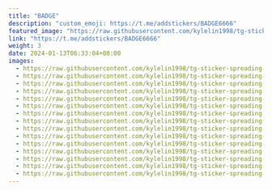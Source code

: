 ```yaml
---
title: "BADGE"
description: "custom_emoji: https://t.me/addstickers/BADGE6666"
featured_image: "https://raw.githubusercontent.com/kylelin1998/tg-sticker-spreading-worldwide-images/main/img/b1796c41-30e8-4479-8dec-c34b84616253.jpg"
link: "https://t.me/addstickers/BADGE6666"
weight: 3
date: 2024-01-13T06:33:04+08:00
images:
  - https://raw.githubusercontent.com/kylelin1998/tg-sticker-spreading-worldwide-images/main/img/b1796c41-30e8-4479-8dec-c34b84616253.jpg
  - https://raw.githubusercontent.com/kylelin1998/tg-sticker-spreading-worldwide-images/main/img/8e823de6-b7d0-4d41-aca4-4553d0c896c0.jpg
  - https://raw.githubusercontent.com/kylelin1998/tg-sticker-spreading-worldwide-images/main/img/09ecce25-3585-4ce8-b01b-d3d6a6f8a890.jpg
  - https://raw.githubusercontent.com/kylelin1998/tg-sticker-spreading-worldwide-images/main/img/31d09555-752c-4337-afd5-3cc79b836062.jpg
  - https://raw.githubusercontent.com/kylelin1998/tg-sticker-spreading-worldwide-images/main/img/c90f7705-eb90-46b6-aca7-865bf201c599.jpg
  - https://raw.githubusercontent.com/kylelin1998/tg-sticker-spreading-worldwide-images/main/img/17be7c9b-bfdc-4397-aca1-6187a92a0a63.jpg
  - https://raw.githubusercontent.com/kylelin1998/tg-sticker-spreading-worldwide-images/main/img/61a9d4f3-5dd7-4c3e-800c-cdc28ea33e74.jpg
  - https://raw.githubusercontent.com/kylelin1998/tg-sticker-spreading-worldwide-images/main/img/04302671-8519-4279-a9c8-b83e23782d38.jpg
  - https://raw.githubusercontent.com/kylelin1998/tg-sticker-spreading-worldwide-images/main/img/9e8ea62d-2e04-4f53-8113-d7a815e17398.jpg
  - https://raw.githubusercontent.com/kylelin1998/tg-sticker-spreading-worldwide-images/main/img/a12af420-18a0-468a-b663-47fba8823b53.jpg
  - https://raw.githubusercontent.com/kylelin1998/tg-sticker-spreading-worldwide-images/main/img/6a4ca06e-a0f9-4d09-8987-b8fc3a7fdcb6.jpg
  - https://raw.githubusercontent.com/kylelin1998/tg-sticker-spreading-worldwide-images/main/img/9b1b5532-2406-4295-a526-4fdfb4d600d0.jpg
  - https://raw.githubusercontent.com/kylelin1998/tg-sticker-spreading-worldwide-images/main/img/34b3af3c-121a-40e6-a476-8085314622e1.jpg
  - https://raw.githubusercontent.com/kylelin1998/tg-sticker-spreading-worldwide-images/main/img/e3a3d85a-3697-4e9e-b2cc-80cf79908a82.jpg
  - https://raw.githubusercontent.com/kylelin1998/tg-sticker-spreading-worldwide-images/main/img/58f4097b-451d-44d5-ba36-0c80bb32db44.jpg
---
```

